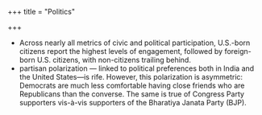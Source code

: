 +++
title = "Politics"

+++
- Across nearly all metrics of civic and political participation, U.S.-born citizens report the highest levels of engagement, followed by foreign-born U.S. citizens, with non-citizens trailing behind.
- partisan polarization — linked to political preferences both in India and the United States—is rife. However, this polarization is asymmetric: Democrats are much less comfortable having close friends who are Republicans than the converse. The same is true of Congress Party supporters vis-à-vis supporters of the Bharatiya Janata Party (BJP).
